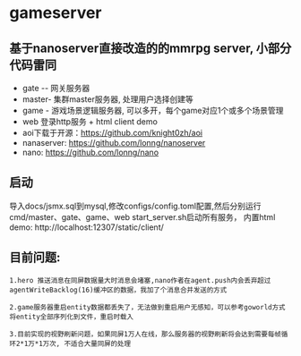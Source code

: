 # gameserver
## 基于nanoserver直接改造的的mmrpg server, 小部分代码雷同
* gate -- 网关服务器
* master- 集群master服务器, 处理用户选择创建等
* game - 游戏场景逻辑服务器, 可以多开，每个game对应1个或多个场景管理
* web 登录http服务 + html client demo
* aoi下载于开源：https://github.com/knight0zh/aoi
* nanaserver: https://github.com/lonng/nanoserver
* nano: https://github.com/lonng/nano

## 启动
导入docs/jsmx.sql到mysql,修改configs/config.toml配置,然后分别运行cmd/master、gate、game、web start_server.sh启动所有服务，
内置html demo: http://localhost:12307/static/client/

## 目前问题:
```aiignore
1.hero 推送消息在同屏数据量大时消息会堵塞,nano作者在agent.push内会丢弃超过agentWriteBacklog(16)缓冲区的数据，我加了个消息合并发送的方式

2.game服务器重启entity数据都丢失了，无法做到重启用户无感知，可以参考goworld方式将entity全部序列化到文件，重启时载入

3.目前实现的视野刷新问题，如果同屏1万人在线，那么服务器的视野刷新将会达到需要每帧循环2*1万*1万次, 不适合大量同屏的处理
```
